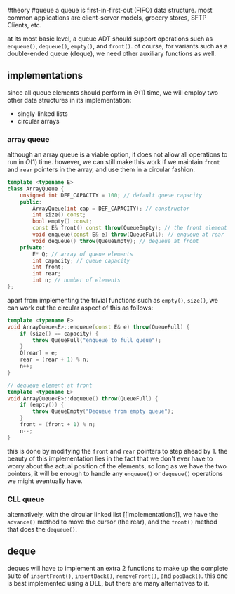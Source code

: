 #theory #queue
a queue is first-in-first-out (FIFO) data structure. most common applications are client-server models, grocery stores, SFTP Clients, etc.

at its most basic level, a queue ADT should support operations such as `enqueue()`, `dequeue()`, `empty()`, and `front()`. of course, for variants such as a double-ended queue (deque), we need other auxiliary functions as well. 

## implementations
since all queue elements should perform in $\Theta(1)$ time, we will employ two other data structures in its implementation: 
- singly-linked lists
- circular arrays
### array queue
although an array queue is a viable option, it does not allow all operations to run in $O(1)$ time. however, we can still make this work if we maintain `front` and `rear` pointers in the array, and use them in a circular fashion. 

```cpp
template <typename E>  
class ArrayQueue {  
	unsigned int DEF_CAPACITY = 100; // default queue capacity  
	public:  
		ArrayQueue(int cap = DEF_CAPACITY); // constructor  
		int size() const; 
		bool empty() const;
		const E& front() const throw(QueueEmpty); // the front element  
		void enqueue(const E& e) throw(QueueFull); // enqueue at rear  
		void dequeue() throw(QueueEmpty); // dequeue at front  
	private: 
		E* Q; // array of queue elements  
		int capacity; // queue capacity  
		int front;
		int rear;   
		int n; // number of elements  
};
```

apart from implementing the trivial functions such as `empty()`, `size()`, we can work out the circular aspect of this as follows: 

```cpp
template <typename E>  
void ArrayQueue<E>::enqueue(const E& e) throw(QueueFull) {  
	if (size() == capacity) {  
		throw QueueFull("enqueue to full queue");  
	}  
	Q[rear] = e;  
	rear = (rear + 1) % n;  
	n++;  
}

// dequeue element at front  
template <typename E>  
void ArrayQueue<E>::dequeue() throw(QueueFull) {  
	if (empty()) {  
		throw QueueEmpty("Dequeue from empty queue");  
	}  
	front = (front + 1) % n;  
	n--;  
}
```

this is done by modifying the `front` and `rear` pointers to step ahead by 1. the beauty of this implementation lies in the fact that we don't ever have to worry about the actual position of the elements, so long as we have the two pointers, it will be enough to handle any `enqueue()` or `dequeue()` operations we might eventually have. 
### CLL queue
alternatively, with the circular linked list [[implementations]], we have the `advance()` method to move the cursor (the rear), and the `front()` method that does the `dequeue()`. 

## deque
deques will have to implement an extra 2 functions to make up the complete suite of `insertFront()`, `insertBack()`, `removeFront()`, and `popBack()`. this one is best implemented using a DLL, but there are many alternatives to it. 